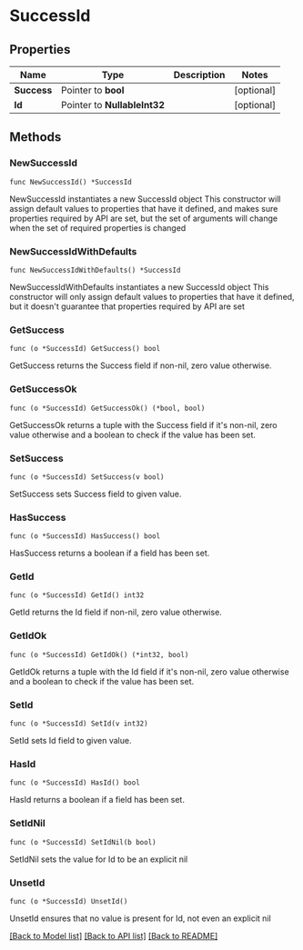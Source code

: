# SuccessId

## Properties

Name | Type | Description | Notes
------------ | ------------- | ------------- | -------------
**Success** | Pointer to **bool** |  | [optional] 
**Id** | Pointer to **NullableInt32** |  | [optional] 

## Methods

### NewSuccessId

`func NewSuccessId() *SuccessId`

NewSuccessId instantiates a new SuccessId object
This constructor will assign default values to properties that have it defined,
and makes sure properties required by API are set, but the set of arguments
will change when the set of required properties is changed

### NewSuccessIdWithDefaults

`func NewSuccessIdWithDefaults() *SuccessId`

NewSuccessIdWithDefaults instantiates a new SuccessId object
This constructor will only assign default values to properties that have it defined,
but it doesn't guarantee that properties required by API are set

### GetSuccess

`func (o *SuccessId) GetSuccess() bool`

GetSuccess returns the Success field if non-nil, zero value otherwise.

### GetSuccessOk

`func (o *SuccessId) GetSuccessOk() (*bool, bool)`

GetSuccessOk returns a tuple with the Success field if it's non-nil, zero value otherwise
and a boolean to check if the value has been set.

### SetSuccess

`func (o *SuccessId) SetSuccess(v bool)`

SetSuccess sets Success field to given value.

### HasSuccess

`func (o *SuccessId) HasSuccess() bool`

HasSuccess returns a boolean if a field has been set.

### GetId

`func (o *SuccessId) GetId() int32`

GetId returns the Id field if non-nil, zero value otherwise.

### GetIdOk

`func (o *SuccessId) GetIdOk() (*int32, bool)`

GetIdOk returns a tuple with the Id field if it's non-nil, zero value otherwise
and a boolean to check if the value has been set.

### SetId

`func (o *SuccessId) SetId(v int32)`

SetId sets Id field to given value.

### HasId

`func (o *SuccessId) HasId() bool`

HasId returns a boolean if a field has been set.

### SetIdNil

`func (o *SuccessId) SetIdNil(b bool)`

 SetIdNil sets the value for Id to be an explicit nil

### UnsetId
`func (o *SuccessId) UnsetId()`

UnsetId ensures that no value is present for Id, not even an explicit nil

[[Back to Model list]](../README.md#documentation-for-models) [[Back to API list]](../README.md#documentation-for-api-endpoints) [[Back to README]](../README.md)


